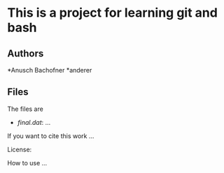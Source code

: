 # This is a project for learning git and bash
## Authors 
*Anusch Bachofner
*anderer

## Files
The files are 
* *final.dat*: ...

If you want to cite this work ...

License: 

How to use ...
